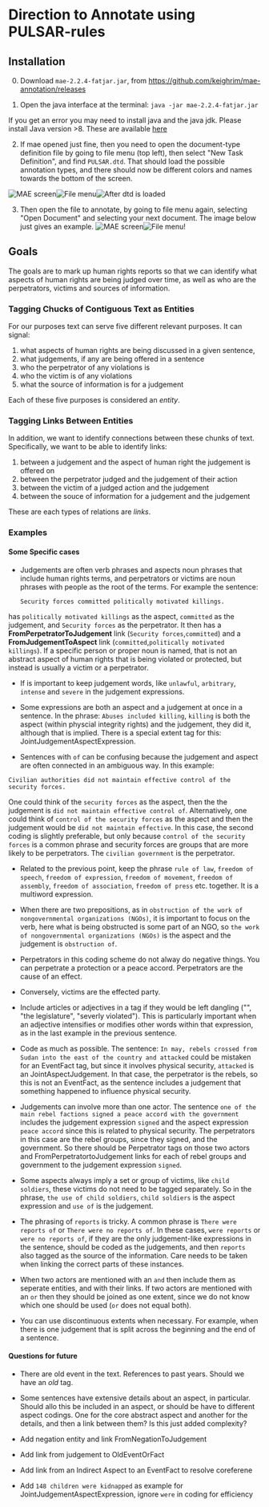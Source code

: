 # Direction to Annotate using PULSAR-rules


## Installation

0. Download `mae-2.2.4-fatjar.jar`, from https://github.com/keighrim/mae-annotation/releases

1. Open the java interface at the terminal:
`java -jar mae-2.2.4-fatjar.jar`

If you get an error you may need to install java and the java jdk. Please install Java version >8. These are available [here](http://www.oracle.com/technetwork/java/javase/downloads/index.html)

2. If mae opened just fine, then you need to open the document-type definition file by going to file menu (top left), then select "New Task Definition", and find `PULSAR.dtd`. That should load the possible annotation types, and there should now be different colors and names towards the bottom of the screen.

![MAE screen](Images/ScreenShot1.png)![File menu](Images/ScreenShot2.png)![After dtd is loaded](Images/ScreenShot3.png)

3. Then open the file to annotate, by going to file menu again, selecting "Open Document" and selecting your next document. The image below just gives an example.
![MAE screen](Images/ScreenShot4.png)![File menu](Images/ScreenShot5.png)!



## Goals

The goals are to mark up human rights reports so that we can identify what aspects of human rights are being judged over time, as well as who are the perpetrators, victims and sources of information.


### Tagging Chucks of Contiguous Text as Entities

For our purposes text can serve five different relevant purposes. It can signal:

1) what aspects of human rights are being discussed in a given sentence,
2) what judgements, if any are being offered in a sentence
3) who the perpetrator of any violations is
4) who the victim is of any violations
5) what the source of information is for a judgement

Each of these five purposes is considered an *entity*.


### Tagging Links Between Entities

In addition, we want to identify connections between these chunks of text. Specifically, we want to be able to identify links:

1) between a judgement and the aspect of human right the judgement is offered on
2) between the perpetrator judged and the judgement of their action
3) between the victim of a judged action and the judgement
4) between the souce of information for a judgement and the judgement

These are each types of relations are *links*.


### Examples


#### Some Specific cases

- Judgements are often verb phrases and aspects noun phrases that include human rights terms, and perpetrators or victims are noun phrases with people as the root of the terms. For example the sentence:
    ```
    Security forces committed politically motivated killings.
    ```
has `politically motivated killings` as the aspect, `committed` as the judgement, and `Security forces` as the                  perpetrator.   It then has a __FromPerpetratorToJudgement__ link (`Security forces`,`committed`) and a                          __FromJudgementToAspect__ link (`committed`,`politically motivated killings`). If a specific person or proper noun is         named, that is not an abstract aspect of human rights that is being violated or protected, but instead is usually a           victim or a perpetrator.

- If is important to keep judgement words, like `unlawful`, `arbitrary`, `intense` and `severe` in the judgement expressions.

- Some expressions are both an aspect and a judgement at once in a sentence. In the phrase: `Abuses included killing`, `killing` is both the aspect (within physcial integrity rights) and the judgement, they did it, although that is implied. There is a special extent tag for this: JointJudgementAspectExpression.

- Sentences with `of` can be confusing because the judgement and aspect are often connected in an ambiguous way. In this example:
```
Civilian authorities did not maintain effective control of the security forces.
```
One could think of the `security forces` as the aspect, then the the judgement is `did not maintain effective control of`.  Alternatively, one could think of `control of the security forces` as the aspect and then the judgement would be `did not maintain effective`. In this case, the second coding is slightly preferable, but only because `control of the security forces` is a common phrase and security forces are groups that are more likely to be perpetrators. The `civilian government` is the perpetrator.

- Related to the previous point, keep the phrase `rule of law`, `freedom of speech`, `freedom of expression`, `freedom of movement`, `freedom of assembly`, `freedom of association`, `freedom of press` etc. together. It is a multiword expression.

- When there are two prepositions, as in `obstruction of the work of nongovernmental organizations (NGOs)`, it is important to focus on the verb, here what is being obstructed is some part of an NGO, so `the work of nongovernmental organizations (NGOs)` is the aspect and the judgement is `obstruction of`.

- Perpetrators in this coding scheme do not alway do negative things. You can perpetrate a protection or a peace accord. Perpetrators are the cause of an effect.

- Conversely, victims are the effected party.

- Include articles or adjectives in a tag if they would be left dangling ("<The executive>", "the legislature", "severly violated"). This is particularly important when an adjective intensifies or modifies other words within that expression, as in the last example in the previous sentence.

- Code as much as possible. The sentence:
`In may, rebels crossed from Sudan into the east of the country and attacked` could be mistaken for an EventFact tag, but since it involves physical security, `attacked` is an JointAspectJudgement. In that case, the perpetrator is the rebels, so this is not an EventFact, as the sentence includes a judgement that something happened to influence physical security.

- Judgements can involve more than one actor. The sentence `one of the main rebel factions signed a peace accord with the government` includes the judgement expression `signed` and the aspect expression `peace accord` since this is related to physical security. The perpetrators in this case are the rebel groups, since they signed, and the government. So there should be Perpetrator tags on those two actors and FromPerpetratortoJudgement links for each of rebel groups and government to the judgement expression `signed`.

- Some aspects always imply a set or group of victims, like `child soldiers`, these victims do not need to be tagged separately. So in the phrase, `the use of child soldiers`, `child soldiers` is the aspect expression and `use of` is the judgement.

- The phrasing of `reports` is tricky. A common phrase is `There were reports of` or `There were no reports of`. In these cases, `were reports` or `were no reports of`, if they are the only judgement-like expressions in the sentence, should be coded as the judgements, and then `reports` also tagged as the source of the information. Care needs to be taken when linking the correct parts of these instances.

- When two actors are mentioned with an `and` then include them as seperate entities, and with their links. If two actors are mentioned with an `or` then they should be joined as one extent, since we do not know which one should be used (`or` does not equal both).

- You can use discontinuous extents when necessary. For example, when there is one judgement that is split across the beginning and the end of a sentence.


#### Questions for future

- There are old event in the text. References to past years. Should we have an *old* tag.

- Some sentences have extensive details about an aspect, in particular. Should allo this be included in an aspect, or should be have to different aspect codings. One for the core abstract aspect and another for the details, and then a link between them? Is this just added complexity?

- Add negation entity and link FromNegationToJudgement

- Add link from judgement to OldEventOrFact

- Add link from an Indirect Aspect to an EventFact to resolve coreferene

- Add `148 children were kidnapped` as example for JointJudgementAspectExpression, ignore `were` in coding for efficiency
